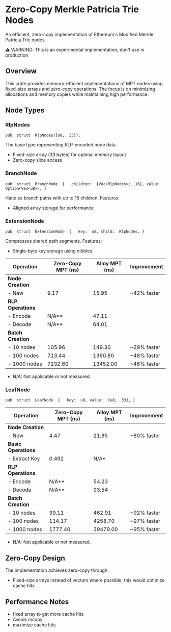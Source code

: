 # Zero-Copy Merkle Patricia Trie Nodes

An efficient, zero-copy implementation of Ethereum's Modified Merkle Patricia Trie nodes.

⚠️ WARNING: This is an experimental implementation, don't use in production

## Overview

This crate provides memory-efficient implementations of MPT nodes using fixed-size arrays and zero-copy operations. The focus is on minimizing allocations and memory copies while maintaining high performance.

## Node Types

### RlpNodes


`pub  struct  RlpNodes([u8;  33]);`

The base type representing RLP-encoded node data.

-   Fixed-size array (33 bytes) for optimal memory layout
-   Zero-copy slice access 

### BranchNode



`pub  struct  BranchNode  {   children:  [Vec<RlpNodes>;  16], value:  Option<Vec<u8>>, }`

Handles branch paths with up to 16 children. Features:

-   Aligned array storage for performance


### ExtensionNode
`pub  struct  ExtensionNode  {   key:  u8, child:  RlpNodes, }`

Compresses shared path segments. Features:

-   Single-byte key storage using nibbles

| **Operation**                  | **Zero-Copy MPT (ns)** | **Alloy MPT (ns)** | **Improvement**       |
|--------------------------------|------------------------|--------------------|-----------------------|
| **Node Creation**              |                        |                    |                       |
| - New                          | 9.17                   | 15.95              | ~42% faster           |
| **RLP Operations**             |                        |                    |                       |
| - Encode                       | N/A**                  | 47.11              |                       |
| - Decode                       | N/A**                  | 64.01              |                       |
| **Batch Creation**             |                        |                    |                       |
| - 10 nodes                     | 105.96                 | 149.30             | ~29% faster           |
| - 100 nodes                    | 713.44                 | 1360.80            | ~48% faster           |
| - 1000 nodes                   | 7232.60                | 13452.00           | ~46% faster           |

* N/A: Not applicable or not measured.


### LeafNode
`pub  struct  LeafNode  {   key:  u8, value:  [u8;  33], }`

| **Operation**       | **Zero-Copy MPT (ns)** | **Alloy MPT (ns)** | **Improvement**       |
|----------------------|------------------------|--------------------|-----------------------|
| **Node Creation**    |                        |                    |                       |
| - New                | 4.47                   | 21.85              | ~80% faster           |
| **Basic Operations** |                        |                    |                       |
| - Extract Key        | 0.492                  | N/A*               |                       |
| **RLP Operations**   |                        |                    |                       |
| - Encode             | N/A**                  | 54.23              |                       |
| - Decode             | N/A**                  | 93.54              |                       |
| **Batch Creation**   |                        |                    |                       |
| - 10 nodes           | 39.11                  | 462.91             | ~92% faster           |
| - 100 nodes          | 114.17                 | 4258.70            | ~97% faster           |
| - 1000 nodes         | 1777.40                | 39479.00           | ~95% faster           |

* N/A: Not applicable or not measured.


## Zero-Copy Design

The implementation achieves zero-copy through:

-   Fixed-size arrays instead of vectors where possible, this would optimize cache hits

## Performance Notes

-   fixed array to get more cache hits
-   Avoids mcopy
-   maximize cache hits


